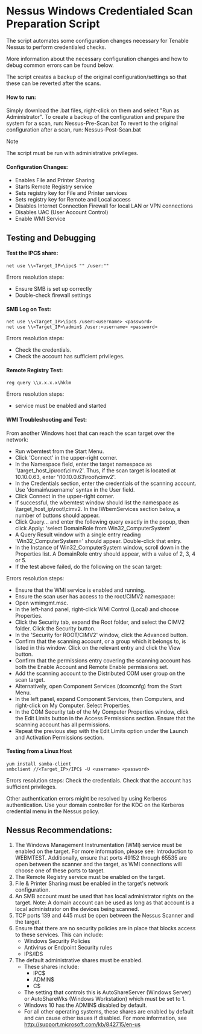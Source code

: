 # Nessus Windows Credentialed Scan Preparation Script

The script automates some configuration changes necessary for Tenable Nessus to perform credentialed checks.

More information about the necessary configuration changes and how to debug common errors can be found below.

The script creates a backup of the original configuration/settings so that these can be reverted after the scans.

#### How to run:
Simply download the .bat files, right-click on them and select "Run as Administrator".
To create a backup of the configuration and prepare the system for a scan, run: Nessus-Pre-Scan.bat
To revert to the original configuration after a scan, run: Nessus-Post-Scan.bat

> [!NOTE]
> The script must be run with administrative privileges.

#### Configuration Changes:
- Enables File and Printer Sharing
- Starts Remote Registry service
- Sets registry key for File and Printer services 
- Sets registry key for Remote and Local access
- Disables Internet Connection Firewall for local LAN or VPN connections
- Disables UAC (User Account Control)
- Enable WMI Service

## Testing and Debugging

#### Test the IPC$ share:
```
net use \\<Target_IP>\ipc$ "" /user:""
```
Errors resolution steps:
- Ensure SMB is set up correctly
- Double-check firewall settings

#### SMB Log on Test:
```
net use \\<Target_IP>\ipc$ /user:<username> <password>
net use \\<Target_IP>\admin$ /user:<username> <password>
```
Errors resolution steps:
- Check the credentials.
- Check the account has sufficient privileges.

#### Remote Registry Test:
```
reg query \\x.x.x.x\hklm
```
Errors resolution steps:
- service must be enabled and started

#### WMI Troubleshooting and Test:
From another Windows host that can reach the scan target over the network:
- Run wbemtest from the Start Menu.
- Click 'Connect' in the upper-right corner.
- In the Namespace field, enter the target namespace as '\\target_host_ip\root\cimv2'. Thus, if the scan target is located at 10.10.0.63, enter '\\10.10.0.63\root\cimv2'.
- In the Credentials section, enter the credentials of the scanning account. Use 'domain\username' syntax in the User field.
- Click Connect in the upper-right corner.
- If successful, the wbemtest window should list the namespace as \\target_host_ip\root\cimv2. In the IWbemServices section below, a number of buttons should appear.
- Click Query... and enter the following query exactly in the popup, then click Apply: 'select DomainRole from Win32_ComputerSystem'
- A Query Result window with a single entry reading 'Win32_ComputerSystem=<no key>' should appear. Double-click that entry.
- In the Instance of Win32_ComputerSystem window, scroll down in the Properties list. A DomainRole entry should appear, with a value of 2, 3, 4 or 5.
- If the test above failed, do the following on the scan target:

Errors resolution steps:
- Ensure that the WMI service is enabled and running.
- Ensure the scan user has access to the root/CIMV2 namespace:
- Open wmimgmt.msc.
- In the left-hand panel, right-click WMI Control (Local) and choose Properties.
- Click the Security tab, expand the Root folder, and select the CIMV2 folder. Click the Security button.
- In the 'Security for ROOT/CIMV2' window, click the Advanced button.
- Confirm that the scanning account, or a group which it belongs to, is listed in this window. Click on the relevant entry and click the View button.
- Confirm that the permissions entry covering the scanning account has both the Enable Account and Remote Enable permissions set.
- Add the scanning account to the Distributed COM user group on the scan target.
- Alternatively, open Component Services (dcomcnfg) from the Start Menu.
- In the left panel, expand Component Services, then Computers, and right-click on My Computer. Select Properties.
- In the COM Security tab of the My Computer Properties window, click the Edit Limits button in the Access Permissions section. Ensure that the scanning account has all permissions.
- Repeat the previous step with the Edit Limits option under the Launch and Activation Permissions section.

#### Testing from a Linux Host
```
yum install samba-client
smbclient //<Target_IP>/IPC$ -U <username> <password>
```
Errors resolution steps:
Check the credentials.
Check that the account has sufficient privileges.

Other authentication errors might be resolved by using Kerberos authentication. Use your domain controller for the KDC on the Kerberos credential menu in the Nessus policy.

## Nessus Recommendations:
1. The Windows Management Instrumentation (WMI) service must be enabled on the target. For more information, please see: Introduction to WEBMTEST. Additionally, ensure that ports 49152 through 65535 are open between the scanner and the target, as WMI connections will choose one of these ports to target.
2. The Remote Registry service must be enabled on the target.
3. File & Printer Sharing must be enabled in the target's network configuration.
4. An SMB account must be used that has local administrator rights on the target.
Note: A domain account can be used as long as that account is a local administrator on the devices being scanned.
5. TCP ports 139 and 445 must be open between the Nessus Scanner and the target.
6. Ensure that there are no security policies are in place that blocks access to these services. This can include:
    - Windows Security Policies
    - Antivirus or Endpoint Security rules
    - IPS/IDS
7. The default administrative shares must be enabled.
      - These shares include:
        - IPC$
        - ADMIN$
        - C$
      - The setting that controls this is AutoShareServer (Windows Server) or AutoShareWks (Windows Workstation) which must be set to 1.
      - Windows 10 has the ADMIN$ disabled by default.
      - For all other operating systems, these shares are enabled by default and can cause other issues if disabled. For more information, see http://support.microsoft.com/kb/842715/en-us
